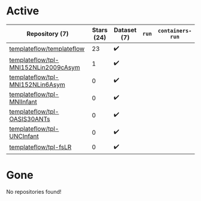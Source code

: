 # Active
| Repository (7) | Stars (24) | Dataset (7) | `run` | `containers-run` |
| --- | --- | --- | --- | --- |
| [templateflow/templateflow](https://github.com/templateflow/templateflow) | 23 | :heavy_check_mark: |  |  |
| [templateflow/tpl-MNI152NLin2009cAsym](https://github.com/templateflow/tpl-MNI152NLin2009cAsym) | 1 | :heavy_check_mark: |  |  |
| [templateflow/tpl-MNI152NLin6Asym](https://github.com/templateflow/tpl-MNI152NLin6Asym) | 0 | :heavy_check_mark: |  |  |
| [templateflow/tpl-MNIInfant](https://github.com/templateflow/tpl-MNIInfant) | 0 | :heavy_check_mark: |  |  |
| [templateflow/tpl-OASIS30ANTs](https://github.com/templateflow/tpl-OASIS30ANTs) | 0 | :heavy_check_mark: |  |  |
| [templateflow/tpl-UNCInfant](https://github.com/templateflow/tpl-UNCInfant) | 0 | :heavy_check_mark: |  |  |
| [templateflow/tpl-fsLR](https://github.com/templateflow/tpl-fsLR) | 0 | :heavy_check_mark: |  |  |

# Gone
No repositories found!
